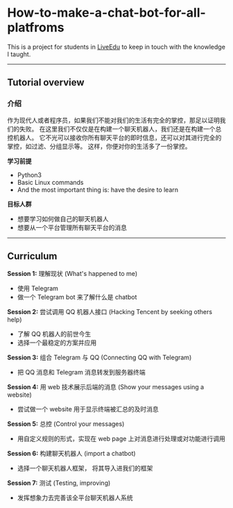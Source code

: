 # How-to-make-a-chat-bot-for-all-platfroms

This is a project for students in [LiveEdu](https://www.liveedu.tv/yingshaoxo/lN7vE-how-to-make-a-chat-bot-for-all-platforms/) to keep in touch with the knowledge I taught.

___

## Tutorial overview

### 介绍
作为现代人或者程序员，如果我们不能对我们的生活有完全的掌控，那足以证明我们的失败。
在这里我们不仅仅是在构建一个聊天机器人，我们还是在构建一个总控机器人。
它不光可以接收你所有聊天平台的即时信息，还可以对其进行完全的掌控，如过滤、分组显示等。
这样，你便对你的生活多了一份掌控。

**学习前提**
* Python3
* Basic Linux commands
* And the most important thing is: have the desire to learn

**目标人群**
* 想要学习如何做自己的聊天机器人
* 想要从一个平台管理所有聊天平台的消息

___

## Curriculum

**Session 1:** 理解现状 (What's happened to me)

* 使用 Telegram
* 做一个 Telegram bot 来了解什么是 chatbot


**Session 2:** 尝试调用 QQ 机器人接口 (Hacking Tencent by seeking others help)

* 了解 QQ 机器人的前世今生
* 选择一个最稳定的方案并应用


**Session 3:** 组合 Telegram 与 QQ (Connecting QQ with Telegram)

* 把 QQ 消息和 Telegram 消息转发到服务器终端


**Session 4:** 用 web 技术展示后端的消息 (Show your messages using a website)

* 尝试做一个 website 用于显示终端被汇总的及时消息


**Session 5:** 总控 (Control your messages)

* 用自定义规则的形式，实现在 web page 上对消息进行处理或对功能进行调用


**Session 6:** 构建聊天机器人 (import a chatbot)

* 选择一个聊天机器人框架， 将其导入进我们的框架


**Session 7:** 测试 (Testing, improving)

* 发挥想象力去完善该全平台聊天机器人系统
